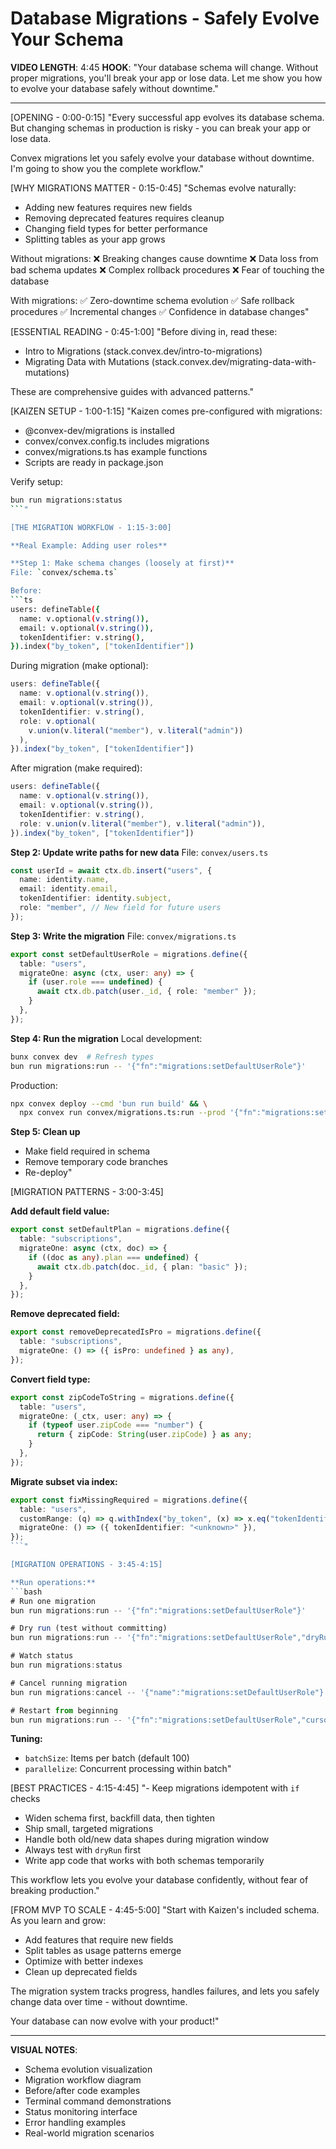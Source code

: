 # Database Migrations - Safely Evolve Your Schema

**VIDEO LENGTH**: 4:45
**HOOK**: "Your database schema will change. Without proper migrations, you'll break your app or lose data. Let me show you how to evolve your database safely without downtime."

---

[OPENING - 0:00-0:15]
"Every successful app evolves its database schema. But changing schemas in production is risky - you can break your app or lose data.

Convex migrations let you safely evolve your database without downtime. I'm going to show you the complete workflow."

[WHY MIGRATIONS MATTER - 0:15-0:45]
"Schemas evolve naturally:

- Adding new features requires new fields
- Removing deprecated features requires cleanup
- Changing field types for better performance
- Splitting tables as your app grows

Without migrations:
❌ Breaking changes cause downtime
❌ Data loss from bad schema updates
❌ Complex rollback procedures
❌ Fear of touching the database

With migrations:
✅ Zero-downtime schema evolution
✅ Safe rollback procedures
✅ Incremental changes
✅ Confidence in database changes"

[ESSENTIAL READING - 0:45-1:00]
"Before diving in, read these:

- Intro to Migrations (stack.convex.dev/intro-to-migrations)
- Migrating Data with Mutations (stack.convex.dev/migrating-data-with-mutations)

These are comprehensive guides with advanced patterns."

[KAIZEN SETUP - 1:00-1:15]
"Kaizen comes pre-configured with migrations:

- @convex-dev/migrations is installed
- convex/convex.config.ts includes migrations
- convex/migrations.ts has example functions
- Scripts are ready in package.json

Verify setup:
```bash
bun run migrations:status
```"

[THE MIGRATION WORKFLOW - 1:15-3:00]

**Real Example: Adding user roles**

**Step 1: Make schema changes (loosely at first)**
File: `convex/schema.ts`

Before:
```ts
users: defineTable({
  name: v.optional(v.string()),
  email: v.optional(v.string()),
  tokenIdentifier: v.string(),
}).index("by_token", ["tokenIdentifier"])
```

During migration (make optional):
```ts
users: defineTable({
  name: v.optional(v.string()),
  email: v.optional(v.string()),
  tokenIdentifier: v.string(),
  role: v.optional(
    v.union(v.literal("member"), v.literal("admin"))
  ),
}).index("by_token", ["tokenIdentifier"])
```

After migration (make required):
```ts
users: defineTable({
  name: v.optional(v.string()),
  email: v.optional(v.string()),
  tokenIdentifier: v.string(),
  role: v.union(v.literal("member"), v.literal("admin")),
}).index("by_token", ["tokenIdentifier"])
```

**Step 2: Update write paths for new data**
File: `convex/users.ts`

```ts
const userId = await ctx.db.insert("users", {
  name: identity.name,
  email: identity.email,
  tokenIdentifier: identity.subject,
  role: "member", // New field for future users
});
```

**Step 3: Write the migration**
File: `convex/migrations.ts`

```ts
export const setDefaultUserRole = migrations.define({
  table: "users",
  migrateOne: async (ctx, user: any) => {
    if (user.role === undefined) {
      await ctx.db.patch(user._id, { role: "member" });
    }
  },
});
```

**Step 4: Run the migration**
Local development:
```bash
bunx convex dev  # Refresh types
bun run migrations:run -- '{"fn":"migrations:setDefaultUserRole"}'
```

Production:
```bash
npx convex deploy --cmd 'bun run build' && \
  npx convex run convex/migrations.ts:run --prod '{"fn":"migrations:setDefaultUserRole"}'
```

**Step 5: Clean up**
- Make field required in schema
- Remove temporary code branches
- Re-deploy"

[MIGRATION PATTERNS - 3:00-3:45]

**Add default field value:**
```ts
export const setDefaultPlan = migrations.define({
  table: "subscriptions",
  migrateOne: async (ctx, doc) => {
    if ((doc as any).plan === undefined) {
      await ctx.db.patch(doc._id, { plan: "basic" });
    }
  },
});
```

**Remove deprecated field:**
```ts
export const removeDeprecatedIsPro = migrations.define({
  table: "subscriptions",
  migrateOne: () => ({ isPro: undefined } as any),
});
```

**Convert field type:**
```ts
export const zipCodeToString = migrations.define({
  table: "users",
  migrateOne: (_ctx, user: any) => {
    if (typeof user.zipCode === "number") {
      return { zipCode: String(user.zipCode) } as any;
    }
  },
});
```

**Migrate subset via index:**
```ts
export const fixMissingRequired = migrations.define({
  table: "users",
  customRange: (q) => q.withIndex("by_token", (x) => x.eq("tokenIdentifier", "")),
  migrateOne: () => ({ tokenIdentifier: "<unknown>" }),
});
```"

[MIGRATION OPERATIONS - 3:45-4:15]

**Run operations:**
```bash
# Run one migration
bun run migrations:run -- '{"fn":"migrations:setDefaultUserRole"}'

# Dry run (test without committing)
bun run migrations:run -- '{"fn":"migrations:setDefaultUserRole","dryRun":true}'

# Watch status
bun run migrations:status

# Cancel running migration
bun run migrations:cancel -- '{"name":"migrations:setDefaultUserRole"}'

# Restart from beginning
bun run migrations:run -- '{"fn":"migrations:setDefaultUserRole","cursor":null}'
```

**Tuning:**
- `batchSize`: Items per batch (default 100)
- `parallelize`: Concurrent processing within batch"

[BEST PRACTICES - 4:15-4:45]
"- Keep migrations idempotent with `if` checks
- Widen schema first, backfill data, then tighten
- Ship small, targeted migrations
- Handle both old/new data shapes during migration window
- Always test with `dryRun` first
- Write app code that works with both schemas temporarily

This workflow lets you evolve your database confidently, without fear of breaking production."

[FROM MVP TO SCALE - 4:45-5:00]
"Start with Kaizen's included schema. As you learn and grow:

- Add features that require new fields
- Split tables as usage patterns emerge
- Optimize with better indexes
- Clean up deprecated fields

The migration system tracks progress, handles failures, and lets you safely change data over time - without downtime.

Your database can now evolve with your product!"

---

**VISUAL NOTES**:
- Schema evolution visualization
- Migration workflow diagram
- Before/after code examples
- Terminal command demonstrations
- Status monitoring interface
- Error handling examples
- Real-world migration scenarios
